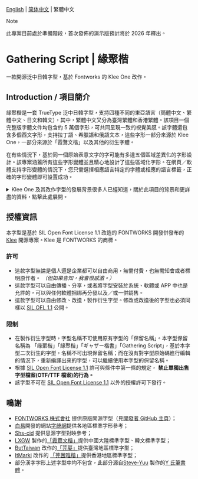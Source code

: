 [English](./README.md) | <span lang="zh-CN"> [简体中文](./README-ZHS.md) </span> | <span lang="zh-TW"> 繁體中文 </span>
<div lang="zh-tw"> 

> [!Note]
> 此專案目前處於準備階段，首次發佈的演示版預計將於 2026 年釋出。


 # Gathering Script | 緣聚楷   
 一款開源泛中日韓字型，基於 Fontworks 的 Klee One 改作。 
 
 ## Introduction / 項目簡介 
 緣聚楷是一套 TrueType 泛中日韓字型，支持四種不同的東亞語言（簡體中文、繁體中文、日文和韓文），其中，繁體中文又分為臺灣繁體和香港繁體。該項目一個完整版字體文件均包含約 5 萬個字形，可共同呈現一致的視覺美感。該字體還包含多個西文字形，支持拉丁語、希臘語和俄語文本，這些字形一部分來源於 Klee One，一部分來源於「霞鶩文楷」以及其他的衍生字體。   
  
 在有些情況下，基於同一個原始表意文字的字可能有多達五個區域差異化的字形設計。該專案涵蓋所有這些字形變體並且精心地設計了這些區域化字形。在網頁／軟體支持字形變體的情況下，您只需選擇相應語言特定的字體或相應的語言標籤，正確的字形變體即可設置成功。
 
   <details>  
   <summary>Klee One 及其改作字型的發展背景很多人已經知道，關於此項目的背景和更詳盡的資料，點擊此處展開。</summary> 
  
   2020 年 12 月，日本著名字體廠商 FONTWORKS 在 GitHub 上以開源授權釋出 [Klee One](https://github.com/fontworks-fonts/Klee) 字型，震驚字型圈。Klee One 因其兼具楷體筆調、又似仿宋整齊端正，具高易讀性與溫暖外形，非常適合內文排版，亦因此廣受中文使用者喜好。與一般的教科書體相比，Klee One 保留了傳統印刷體的一些特徵。2021 年，LXGW 在其基礎上增補和修改字形，製成「霞鶩文楷」/ LXGW WenKai 字體，受到廣泛歡迎。除此之外，一些字體設計師／愛好者也製作了其他的衍生版本，如「芫荽」/ Iansui、「芫茜雅楷」/ JyunsaiKaai 等。在字體設計師／愛好者的努力下，一系列基於 Klee One 衍生的字體支持的字元數遠大於原有的字元數。 
  
   然而，不同字形之間的統合是一個問題。有的和原字型 Klee One 或其他衍生專案共用同一字形，有的卻做出了修改。對於 Klee One 不包含的字，新補的字之間的設計比例、設計間架具有一定的差異。這些新補字在不同字型對照時較為明顯。在大字符集和標準規範之間，字形統合成了亟待解決的問題。 
  
   我們希望能夠製作出一個類似於思源黑體、思源宋體那樣的大字符集和字形整合兼具的字型，為此本項目誕生了。 
   </details> 
  
 ## 授權資訊 
 本字型是基於 SIL Open Font License 1.1 改造的 FONTWORKS 開發併發布的 [Klee](https://github.com/fontworks-fonts/Klee) 開源專案。Klee 是 FONTWORKS 的商標。 
  
 ### 許可   
 - 這款字型無論是個人還是企業都可以自由商用，無需付費，也無需知會或者標明原作者。 *（但如果告知，我會很感激。）* 
 - 這款字型可以自由傳播、分享，或者將字型安裝於系統、軟體或 APP 中也是允許的，可以與任何軟體捆綁再分發以及／或一併銷售。 
 - 這款字型可以自由修改、改造，製作衍生字型。修改或改造後的字型也必須同樣以 [SIL OFL 1.1](https://scripts.sil.org/OFL) 公開。 

 ### 限制   
 - 在製作衍生字型時，字型名稱不可使用原有字型的「保留名稱」。本字型保留名稱為 
 <span lang="zh-cn">「缘聚楷」</span><span lang="zh-tw">「緣聚楷」</span><span lang="ja-jp">「ギャザー楷書」</span>「Gathering Script」，基於本字型二次衍生的字型，名稱不可出現保留名稱；而在沒有對字型原始碼進行編輯的情況下，重新編譯出來的字型，可以繼續使用本字型的保留名稱。 
 - 根據 [SIL Open Font License 1.1](https://scripts.sil.org/OFL) 許可與條件中第一條的規定， **禁止單獨出售字型檔案(OTF/TTF 檔案)的行為。** 
 - 該字型不可在 [SIL Open Font License 1.1](https://scripts.sil.org/OFL) 以外的授權許可下發行。 

 ## 鳴謝 
 - [FONTWORKS 株式會社](http://fontworks.co.jp) 提供原版開源字型（見[開發者 GitHub 主頁](https://github.com/fontworks-fonts/)）；  
 - [白易](https://github.com/yi-bai)開發的網站[字統網](https://zi.tools)提供各地區標準字形參考；   
 - [Shs-cid](https://github.com/NightFurySL2001/shs-cid) 提供思源字型對映參考；   
 - [LXGW](https://github.com/lxgw) 製作的[「霞鶩文楷」](https://github.com/lxgw/LxgwWenKai)提供中國大陸標準字型、韓文標準字型； 
 - [ButTaiwan](https://github.com/ButTaiwan) 改作的[「芫荽」](https://github.com/ButTaiwan/iansui)提供臺灣地區標準字型； 
 - [ItMarki](https://github.com/ItMarki) 改作的 [「芫茜雅楷」](https://github.com/ItMarki/jyunsaikaai)提供香港地區標準字型； 
 - 部分漢字字形上述字型中均不包含，此部分源自[Steve-Yuu](https://github.com/Steve-Yuu) 製作的[Y 氏筆書體](https://github.com/Steve-Yuu/YshiPen-Shuti)。 
  
 </div>